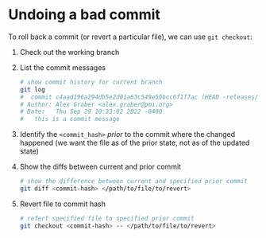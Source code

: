 # Undoing a bad commit

To roll back a commit (or revert a particular file), we can use `git checkout`:

1. Check out the working branch

2. List the commit messages

   ```sh
   # show commit history for current branch
   git log
   #  commit c4aad196a294db5e2d01a63c549e50bcc6f1f7ac (HEAD -releases/0.0.1, origin/releases/0.0.1)
   # Author: Alex Graber <alex.graber@pmi.org>
   # Date:   Thu Sep 29 10:33:02 2022 -0400
   #   this is a commit message
   ```

3. Identify the `<commit_hash>` _prior_ to the commit where the changed happened
   (we want the file as of the prior state, not as of the updated state)

4. Show the diffs between current and prior commit

   ```sh
   # show the difference between current and specified prior commit
   git diff <commit-hash> </path/to/file/to/revert>
   ```

5. Revert file to commit hash

   ```sh
   # refert specified file to specified prior commit
   git checkout <commit-hash> -- </path/to/file/to/revert>
   ```
